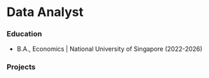 # Data Analyst
### Education
- B.A., Economics | National University of Singapore (2022-2026)
### Projects
